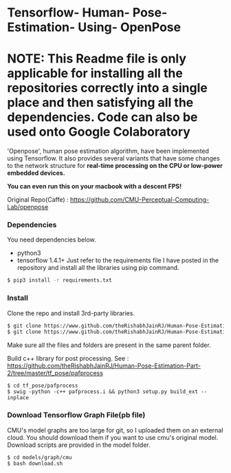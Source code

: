 # Tensorflow- Human- Pose- Estimation- Using- OpenPose

# NOTE: This Readme file is only applicable for installing all the repositories correctly into a single place and then satisfying all the dependencies. Code can also be used onto Google Colaboratory

'Openpose', human pose estimation algorithm, have been implemented using Tensorflow. It also provides several variants that have some changes to the network structure for **real-time processing on the CPU or low-power embedded devices.**

**You can even run this on your macbook with a descent FPS!**

Original Repo(Caffe) : https://github.com/CMU-Perceptual-Computing-Lab/openpose

### Dependencies

You need dependencies below.

- python3
- tensorflow 1.4.1+
Just refer to the requirements file I have posted in the repository and install all the libraries using pip command.
```bash
$ pip3 install -r requirements.txt
```

### Install

Clone the repo and install 3rd-party libraries.

```bash
$ git clone https://www.github.com/theRishabhJainRJ/Human-Pose-Estimation-Part-1
$ git clone https://www.github.com/theRishabhJainRJ/Human-Pose-Estimation-Part-2
```

Make sure all the files and folders are present in the same parent folder.

Build c++ library for post processing. See : https://github.com/theRishabhJainRJ/Human-Pose-Estimation-Part-2/tree/master/tf_pose/pafprocess

```
$ cd tf_pose/pafprocess
$ swig -python -c++ pafprocess.i && python3 setup.py build_ext --inplace
```


### Download Tensorflow Graph File(pb file)

CMU's model graphs are too large for git, so I uploaded them on an external cloud. You should download them if you want to use cmu's original model. Download scripts are provided in the model folder.

```
$ cd models/graph/cmu
$ bash download.sh
```
